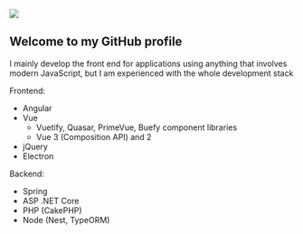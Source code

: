 ![](https://i.imgur.com/zhfeCzK.png)

## Welcome to my GitHub profile
I mainly develop the front end for applications using anything that involves modern JavaScript, but I am experienced with the whole development stack

Frontend:
- Angular
- Vue
  - Vuetify, Quasar, PrimeVue, Buefy component libraries
  - Vue 3 (Composition API) and 2
- jQuery
- Electron

Backend:
- Spring
- ASP .NET Core
- PHP (CakePHP)
- Node (Nest, TypeORM)
